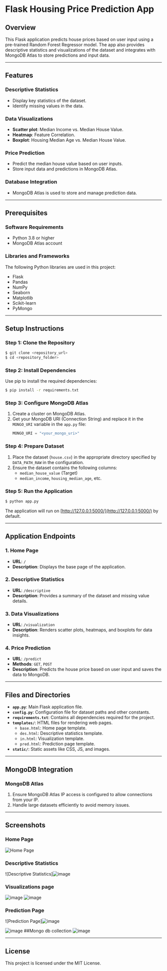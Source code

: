 # Flask Housing Price Prediction App

## Overview
This Flask application predicts house prices based on user input using a pre-trained Random Forest Regressor model. The app also provides descriptive statistics and visualizations of the dataset and integrates with MongoDB Atlas to store predictions and input data.

---

## Features

### Descriptive Statistics
- Display key statistics of the dataset.
- Identify missing values in the data.

### Data Visualizations
- **Scatter plot**: Median Income vs. Median House Value.
- **Heatmap**: Feature Correlation.
- **Boxplot**: Housing Median Age vs. Median House Value.

### Price Prediction
- Predict the median house value based on user inputs.
- Store input data and predictions in MongoDB Atlas.

### Database Integration
- MongoDB Atlas is used to store and manage prediction data.

---

## Prerequisites

### Software Requirements
- Python 3.8 or higher
- MongoDB Atlas account

### Libraries and Frameworks
The following Python libraries are used in this project:
- Flask
- Pandas
- NumPy
- Seaborn
- Matplotlib
- Scikit-learn
- PyMongo

---

## Setup Instructions

### Step 1: Clone the Repository
```bash
$ git clone <repository_url>
$ cd <repository_folder>
```

### Step 2: Install Dependencies
Use pip to install the required dependencies:
```bash
$ pip install -r requirements.txt
```

### Step 3: Configure MongoDB Atlas
1. Create a cluster on MongoDB Atlas.
2. Get your MongoDB URI (Connection String) and replace it in the `MONGO_URI` variable in the `app.py` file:
   ```python
   MONGO_URI = "<your_mongo_uri>"
   ```

### Step 4: Prepare Dataset
1. Place the dataset (`house.csv`) in the appropriate directory specified by `DATA_PATH_RAW` in the configuration.
2. Ensure the dataset contains the following columns:
   - `median_house_value` (Target)
   - `median_income`, `housing_median_age`, etc.

### Step 5: Run the Application
```bash
$ python app.py
```
The application will run on [http://127.0.0.1:5000/](http://127.0.0.1:5000/) by default.

---

## Application Endpoints

### 1. Home Page
- **URL**: `/`
- **Description**: Displays the base page of the application.

### 2. Descriptive Statistics
- **URL**: `/descriptive`
- **Description**: Provides a summary of the dataset and missing value details.

### 3. Data Visualizations
- **URL**: `/visualization`
- **Description**: Renders scatter plots, heatmaps, and boxplots for data insights.

### 4. Price Prediction
- **URL**: `/predict`
- **Methods**: `GET`, `POST`
- **Description**: Predicts the house price based on user input and saves the data to MongoDB.

---

## Files and Directories

- **`app.py`**: Main Flask application file.
- **`config.py`**: Configuration file for dataset paths and other constants.
- **`requirements.txt`**: Contains all dependencies required for the project.
- **`templates/`**: HTML files for rendering web pages.
  - `base.html`: Home page template.
  - `des.html`: Descriptive statistics template.
  - `in.html`: Visualization template.
  - `pred.html`: Prediction page template.
- **`static/`**: Static assets like CSS, JS, and images.

---

## MongoDB Integration

### MongoDB Atlas
1. Ensure MongoDB Atlas IP access is configured to allow connections from your IP.
2. Handle large datasets efficiently to avoid memory issues.

---

## Screenshots

### Home Page
![Home Page](path/to/homepage_screenshot.png)

### Descriptive Statistics
![Descriptive Statistics]![image](https://github.com/user-attachments/assets/cf1dd6dd-c42c-4d3f-8b4a-859591efc7d7)


### Visualizations page
![image](https://github.com/user-attachments/assets/cedfbfef-188c-4731-8665-1dd07ca598bd)
![image](https://github.com/user-attachments/assets/c315c023-478c-42ed-854d-acf0be11f63b)



### Prediction Page
![Prediction Page]![image](https://github.com/user-attachments/assets/d7ba3470-3593-4e4e-9a56-e466ab3d45e9)

![image](https://github.com/user-attachments/assets/bbcec1ec-8d98-4954-9ea2-31e3b2686d39)
##Mongo db collection
![image](https://github.com/user-attachments/assets/d68a3adf-70f8-4e54-9230-7cea42564fcd)

---

## License
This project is licensed under the MIT License.
